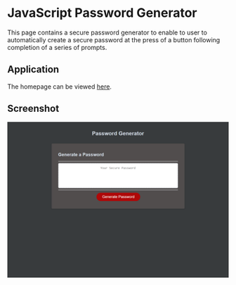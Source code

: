 # JavaScript Password Generator
This page contains a secure password generator to enable to user to automatically create a secure password at the press of a button following completion of a series of prompts.

## Application
The homepage can be viewed [here](https://chocochip287.github.io/js-password-generator/).

## Screenshot
![Homepage screenshot](./assets/images/homepage-screenshot.png)